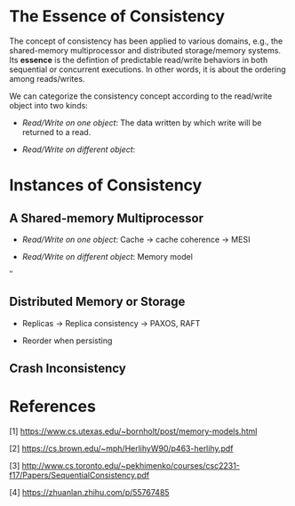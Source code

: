 # The Essence of Consistency

The concept of consistency has been applied to various domains,
e.g., the shared-memory multiprocessor and
distributed storage/memory systems.
Its **essence** is the defintion of predictable read/write behaviors
in both sequential or concurrent executions.
In other words, it is about the ordering among reads/writes.

We can categorize the consistency concept
according to the read/write object into two kinds:

- *Read/Write on one object*:
The data written by which write will be returned to a read.

- *Read/Write on different object*: 



# Instances of Consistency

## A Shared-memory Multiprocessor

- *Read/Write on one object*: Cache -> cache coherence -> MESI

- *Read/Write on different object*: Memory model

‵‵

## Distributed Memory or Storage

- Replicas -> Replica consistency -> PAXOS, RAFT

- Reorder when persisting

## Crash Inconsistency


# References


[1] https://www.cs.utexas.edu/~bornholt/post/memory-models.html

[2] https://cs.brown.edu/~mph/HerlihyW90/p463-herlihy.pdf

[3] http://www.cs.toronto.edu/~pekhimenko/courses/csc2231-f17/Papers/SequentialConsistency.pdf 

[4] https://zhuanlan.zhihu.com/p/55767485
